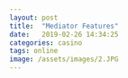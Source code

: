 ```yaml
---
layout: post
title:  "Mediator Features"
date:   2019-02-26 14:34:25
categories: casino
tags: online
image: /assets/images/2.JPG
---
```

